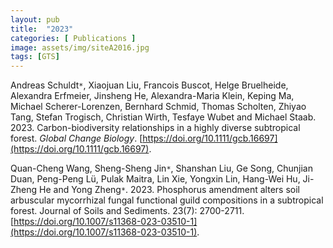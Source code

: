 ```yaml
---
layout: pub
title:  "2023"
categories: [ Publications ]
image: assets/img/siteA2016.jpg
tags: [GTS]
---
```

Andreas Schuldt<code>&ast;</code>, Xiaojuan Liu, Francois Buscot, Helge Bruelheide, Alexandra Erfmeier, Jinsheng He, Alexandra-Maria Klein, Keping Ma, Michael Scherer-Lorenzen, Bernhard Schmid, Thomas Scholten, Zhiyao Tang, Stefan Trogisch, Christian Wirth, Tesfaye Wubet and Michael Staab. 2023. Carbon-biodiversity relationships in a highly diverse subtropical forest. *Global Change Biology*. [https://doi.org/10.1111/gcb.16697](https://doi.org/10.1111/gcb.16697). 

Quan-Cheng Wang, Sheng-Sheng Jin<code>&ast;</code>, Shanshan Liu, Ge Song, Chunjian Duan, Peng-Peng Lü, Pulak Maitra, Lin Xie, Yongxin Lin, Hang-Wei Hu, Ji-Zheng He and Yong Zheng<code>&ast;</code>. 2023. Phosphorus amendment alters soil arbuscular mycorrhizal fungal functional guild compositions in a subtropical forest. Journal of Soils and Sediments. 23(7): 2700-2711. [https://doi.org/10.1007/s11368-023-03510-1](https://doi.org/10.1007/s11368-023-03510-1).
